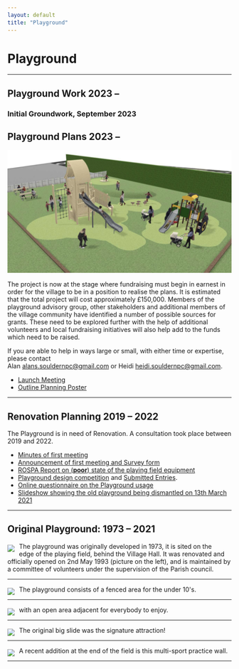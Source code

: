 ```yaml
---
layout: default
title: "Playground"
---
```


# Playground

----

## Playground Work 2023 &ndash;

### Initial Groundwork, September 2023

<div id="playground-start2023"></div>

<script src="playground-start2023.js"></script>
<script src="/home/gallery/galleries.js"></script>

## Playground Plans 2023 &ndash;

![impression](playground-impression.png)

The project is now at the stage where fundraising must begin in earnest in order for the
village to be in a position to realise the plans. It is estimated that the total project will
cost approximately £150,000. Members of the playground advisory group, other
stakeholders and additional members of the village community have identified a number
of possible sources for grants. These need to be explored further with the help of
additional volunteers and local fundraising initiatives will also help add to the funds
which need to be raised.

If you are able to help in ways large or small, with either time
or expertise, please contact  
Alan [alans.souldernpc@gmail.com](mailto:alans.souldernpc@gmail.com)
or Heidi [heidi.souldernpc@gmail.com](mailto:heidi.souldernpc@gmail.com).



* [Launch Meeting](/home/announcements/playground-launch)
* [Outline Planning Poster](/home/announcements/playground-plan)

----

## Renovation Planning 2019 &ndash; 2022

The Playground is in need of Renovation. A consultation took place between 2019 and 2022.


* [Minutes of first meeting](/home/announcements/playground2020-minutes)
* [Announcement of first meeting and Survey form](/home/announcements/playground2020)
* [ROSPA Report on (**poor**) state of the playing field equipment](/home/announcements/playground-safety-2019)
* [Playground design competition](/home/announcements/playground-design-competition)  and [Submitted Entries](/home/playground2020).
* [Online questionnaire on the Playground usage](/home/announcements/playground-questionnaire-2021)
* [Slideshow showing the old playground being dismantled on 13th March 2021](demolition-march-2021)


----


## Original Playground: 1973 &ndash; 2021

<div style="display:inline;margin:5px 10px;float:right"></div>
<div style="display:inline;float:left;margin:5px 10px 0px 0px"><a href="https://picasaweb.google.com/111338960776702858271/DavidCarlisleSouldernVillage#6197856637034419842" imageanchor="1"><img border="0" src="https://lh3.googleusercontent.com/-zoWyrkeXbgw/VgM1xhM71oI/AAAAAAAABRc/pNULeQ08lY0/s400/playground-open.png" /></a></div>

The playground was originally developed in 1973, it is sited on the edge of the playing field, behind the Village Hall. It was renovated and officially opened on 2nd May 1993 (picture on the left), and is maintained by a committee of volunteers under the supervision of the Parish council.

<hr style="clear:both" />
<div style="display:inline;margin:5px 10px 0px 0px;float:left"><a href="https://picasaweb.google.com/111338960776702858271/SouldernWebsite#6209541272098314658" imageanchor="1"><img border="0" src="https://lh3.googleusercontent.com/-Ou6YkEzGDDI/Viy44y2MGaI/AAAAAAAACQI/dsxkIqFo-ho/s400/1107.JPG" /></a></div>

The playground consists of a fenced area for the under 10's.

<hr style="clear:both" />
<div style="display:inline;margin:5px 10px;float:right"></div>
<div style="display:inline;float:left;margin:5px 10px 0px 0px"><a href="https://picasaweb.google.com/111338960776702858271/SouldernWebsite#6209541274731088370" imageanchor="1"><img border="0" src="https://lh3.googleusercontent.com/-3vtUQHcuSw0/Viy448p5CfI/AAAAAAAACQI/UaSpxIhDk1g/s400/1109.JPG" /></a></div>


with an open area adjacent for everybody to enjoy.

<hr style="clear:both" />
<div style="display:inline;margin:5px 10px 0px 0px;float:left"><a href="https://picasaweb.google.com/111338960776702858271/DavidCarlisleSouldernVillage#6201100616404161858" imageanchor="1"><img border="0" src="https://lh3.googleusercontent.com/-sxtWeOaquWo/Vg68J-E51UI/AAAAAAAABvY/XhdsgN4bC4s/s400/20151002_175943.jpg" /></a></div>


The original big slide was the signature attraction!

<hr style="clear:both" />
<div style="display:inline;float:left;margin:5px 10px 0px 0px"><a href="https://picasaweb.google.com/111338960776702858271/DavidCarlisleSouldernVillage#6201100613067075426" imageanchor="1"><img border="0" src="https://lh3.googleusercontent.com/-WyldhaFAb8M/Vg68JxpR72I/AAAAAAAABvY/Xa_6HNkqrgM/s400/20151002_180213.jpg" /></a></div>

A recent addition at the end of the field is this multi-sport practice wall.
<hr style="clear:both" /> 
